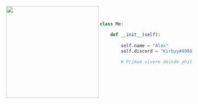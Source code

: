 <img align="left" src="https://media.tenor.com/IaHWusTft-sAAAAC/hasbulla.gif" width="250" /> 

```python


class Me:

    def __init__(self):
    
        self.name = "Alex"
        self.discord = "Kirbyy#4088"
        
        # Primum vivere deinde philosophari.

```

